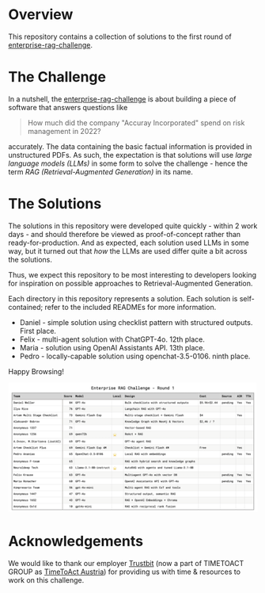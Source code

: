 # Overview

This repository contains a collection of solutions to the first round of [enterprise-rag-challenge](https://github.com/trustbit/enterprise-rag-challenge/).

# The Challenge

In a nutshell, the [enterprise-rag-challenge](https://github.com/trustbit/enterprise-rag-challenge/) is about building a piece of software that answers questions like

> How much did the company "Accuray Incorporated" spend on risk management in 2022?

accurately. The data containing the basic factual information is provided in unstructured PDFs. As such, the expectation is that
solutions will use *large language models (LLMs)* in some form to solve the challenge - hence the term *RAG (Retrieval-Augmented Generation)*
in its name.

# The Solutions 

The solutions in this repository were developed quite quickly - within 2 work days - and should therefore be viewed as proof-of-concept
rather than ready-for-production. And as expected, each solution used LLMs in some way, but it turned out that *how* the LLMs are used
differ quite a bit across the solutions.

Thus, we expect this repository to be most interesting to developers looking for inspiration on possible approaches to
Retrieval-Augmented Generation.

Each directory in this repository represents a solution. Each solution is self-contained; refer to the included READMEs for
more information.

* Daniel - simple solution using checklist pattern with structured outputs. First place.
* Felix - multi-agent solution with ChatGPT-4o. 12th place.
* Maria - solution using OpenAI Assistants API. 13th place.
* Pedro - locally-capable solution using openchat-3.5-0106. ninth place.

Happy Browsing!

![scores.png](scores.png)

# Acknowledgements

We would like to thank our employer [Trustbit](https://www.trustbit.tech) (now a part of TIMETOACT GROUP as [TimeToAct Austria](https://www.timetoact-group.at))
for providing us with time & resources to work on this challenge.

